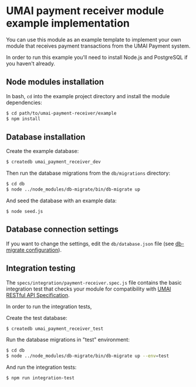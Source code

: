 # UMAI payment receiver module example implementation

You can use this module as an example template to implement your own module that receives payment transactions from the UMAI Payment system.

In order to run this example you'll need to install Node.js and PostgreSQL if you haven't already.

## Node modules installation

In bash, `cd` into the example project directory and install the module dependencies: 

```sh
$ cd path/to/umai-payment-receiver/example
$ npm install
```

## Database installation

Create the example database:

```sh
$ createdb umai_payment_receiver_dev
```

Then run the database migrations from the `db/migrations` directory:

```sh
$ cd db
$ node ../node_modules/db-migrate/bin/db-migrate up
```

And seed the database with an example data:

```
$ node seed.js
```

## Database connection settings

If you want to change the settings, edit the `db/database.json` file (see [db-migrate configuration](http://umigrate.readthedocs.org/projects/db-migrate/en/v0.9.x/Getting%20Started/configuration/)).

## Integration testing

The `specs/integration/payment-receiver.spec.js` file contains the basic integration test that checks your module
for compatibility with [UMAI RESTful API Specification](https://github.com/bmtechlabs/umai-payment-receiver/wiki/RESTful-API-Specification).

In order to run the integration tests,

Create the test database:

```sh
$ createdb umai_payment_receiver_test
```

Run the database migrations in "test" environment:

```sh
$ cd db
$ node ../node_modules/db-migrate/bin/db-migrate up --env=test
```

And run the integration tests:

```sh
$ npm run integration-test
```
